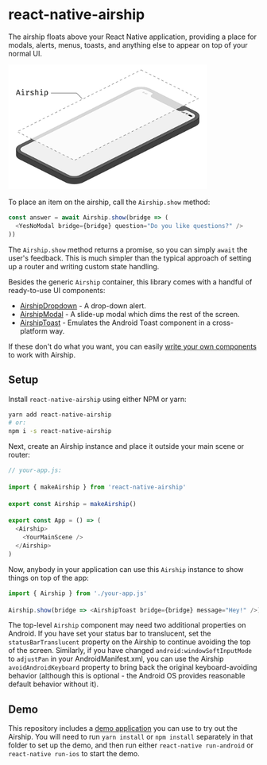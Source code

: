 # react-native-airship

The airship floats above your React Native application, providing a place for modals, alerts, menus, toasts, and anything else to appear on top of your normal UI.

<img alt="Glass sheet hovering above phone" src="./docs/isometric.png" width="400" />

To place an item on the airship, call the `Airship.show` method:

```javascript
const answer = await Airship.show(bridge => (
  <YesNoModal bridge={bridge} question="Do you like questions?" />
))
```

The `Airship.show` method returns a promise, so you can simply `await` the user's feedback. This is much simpler than the typical approach of setting up a router and writing custom state handling.

Besides the generic `Airship` container, this library comes with a handful of ready-to-use UI components:

- [AirshipDropdown](./docs/dropdown.md) - A drop-down alert.
- [AirshipModal](./docs/modal.md) - A slide-up modal which dims the rest of the screen.
- [AirshipToast](./docs/toast.md) - Emulates the Android Toast component in a cross-platform way.

If these don't do what you want, you can easily [write your own components](./docs/custom-components.md) to work with Airship.

## Setup

Install `react-native-airship` using either NPM or yarn:

```sh
yarn add react-native-airship
# or:
npm i -s react-native-airship
```

Next, create an Airship instance and place it outside your main scene or router:

```javascript
// your-app.js:

import { makeAirship } from 'react-native-airship'

export const Airship = makeAirship()

export const App = () => (
  <Airship>
    <YourMainScene />
  </Airship>
)
```

Now, anybody in your application can use this `Airship` instance to show things on top of the app:

```javascript
import { Airship } from './your-app.js'

Airship.show(bridge => <AirshipToast bridge={bridge} message="Hey!" />)
```

The top-level `Airship` component may need two additional properties on Android. If you have set your status bar to translucent, set the `statusBarTranslucent` property on the Airship to continue avoiding the top of the screen. Similarly, if you have changed `android:windowSoftInputMode` to `adjustPan` in your AndroidManifest.xml, you can use the Airship `avoidAndroidKeyboard` property to bring back the original keyboard-avoiding behavior (although this is optional - the Android OS provides reasonable default behavior without it).

## Demo

This repository includes a [demo application](./AirshipDemo/) you can use to try out the Airship. You will need to run `yarn install` or `npm install` separately in that folder to set up the demo, and then run either `react-native run-android` or `react-native run-ios` to start the demo.
